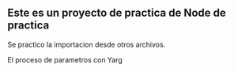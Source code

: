 ## Este es un proyecto de practica de Node de practica

Se practico la importacion desde otros archivos.

El proceso de parametros con Yarg
